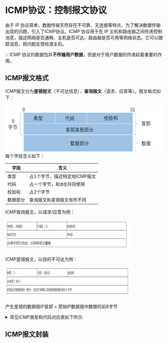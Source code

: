 # ICMP协议：控制报文协议
由于 IP 协议简单，数据传输天然存在不可靠、无连接等特点，为了解决数据传输出现的问题，引入了ICMP协议。ICMP 协议用于在 IP 主机和路由器之间传递控制消息，描述网络是否通畅、主机是否可达、路由器是否可用等网络状态。它可以跟踪消息，把问题反馈给源主机。 
 
:bulb:  ICMP 协议的数据包并**不传输用户数据**，但是对于用户数据的传递起着重要的作用。

## ICMP报文格式
ICMP报文分为**差错报文**（不可达信息）、**查询报文**（请求、应答等）。报文格式如下：
<div align=left><img width="550" height="150" src="./images/ICMP报文格式.png"/></div>  
每个字段含义如下： 
 
|字段|含义|
|-|-|
|类型|占1个字节，描述特定地ICMP报文|
|代码|占一个字节，和`类型`共同使用|
|校验和|占2个字节|
|数据部分|查询报文和差错报文有所不同|

ICMP查询报文，以请求/应答为例： 
<div align=left><img width="400" height="100" src="./images/ICMP请求-应答报文.JPG"/></div>

ICMP差错报文，以目的不可达为例： 
<div align=left><img width="400" height="100" src="./images/ICMP目的不可达报文.JPG"/></div>



产生差错的数据报IP首部 + 原始IP数据报中数据的前8字节

<details> 
<summary>常见ICMP类型和代码对应表如下所示:</summary> 
 
类型	 代码	 含义  
0	     0	   回显应答（ping 应答）  
3	0	网络不可达  
3	1	主机不可达  
3	2	协议不可达  
3	3	端口不可达  
3	4	需要进行分片，但设置不分片位  
3	5	源站选路失败   
3	6	目的网络未知
3	7	目的主机未知
3	9	目的网络被强制禁止
3	10	目的主机被强制禁止
3	11	由于服务类型 TOS，网络不可达
3	12	由于服务类型 TOS，主机不可达
3	13	由于过滤，通信被强制禁止
3	14	主机越权
3	15	优先中止失效
4	0	源端被关闭（基本流控制）
5	0	对网络重定向
5	1	对主机重定向
5	2	对服务类型和网络重定向
5	3	对服务类型和主机重定向
8	0	回显请求（ping 请求）
9	0	路由器通告
10	0	路由器请求
11	0	传输期间生存时间为 0
11	1	在数据报组装期间生存时间为 0
12	0	坏的 IP 首部
12	1	缺少必需的选项
13	0	时间戳请求
14	0	时间戳应答
17	0	地址掩码请求
18	0	地址掩码应答
</details>  

## ICMP报文封装
 






